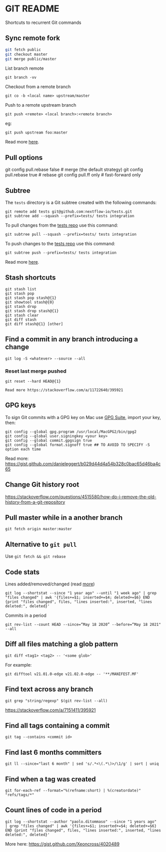# GIT README 

Shortcuts to recurrent Git commands 

## Sync remote fork 

```bash
git fetch public
git checkout master
git merge public/master
```

List branch remote

    git branch -vv 

Checkout from a remote branch 

    git co -b <local name> upstream/master

Push to a remote upstream branch

    git push <remote> <local branch>:<remote branch>

eg:

    git push upstream foo:master

Read more [here](https://help.github.com/articles/syncing-a-fork/).

## Pull options

  git config pull.rebase false  # merge (the default strategy)
  git config pull.rebase true   # rebase
  git config pull.ff only       # fast-forward only


## Subtree  

The `tests` directory is a Git subtree created with the 
following commands: 

    git remote add tests git@github.com:nextflow-io/tests.git
    git subtree add --squash --prefix=tests/ tests integration


To pull changes from the [tests repo](https://github.com/nextflow-io/tests) use this command: 

    git subtree pull --squash --prefix=tests/ tests integration

To push changes to the [tests repo](https://github.com/nextflow-io/tests) use this command: 

    git subtree push --prefix=tests/ tests integration


Read more [here](https://andrey.nering.com.br/2016/git-submodules-vs-subtrees/).

## Stash shortcuts

    git stash list
    git stash pop
    git stash pop stash@{1}
    git showtool stash@{0}
    git stash drop
    git stash drop stash@{1}
    git stash clear
    git diff stash
    git diff stash@{1} [other]

## Find a commit in any branch introducing a change

    git log -S <whatever> --source --all

### Reset last merge pushed 

    git reset --hard HEAD@{1}

    Read more https://stackoverflow.com/a/11722640/395921
    
## GPG keys 

To sign Git commits with a GPG key on Mac use [GPG Suite](https://gpgtools.org/), import your key, then: 

    git config --global gpg.program /usr/local/MacGPG2/bin/gpg2
    git config --global user.signingkey <your key> 
    git config --global commit.gpgsign true 
    git config --global format.signoff true ## TO AVOID TO SPECIFY -S option each time

Read more: 
https://gist.github.com/danieleggert/b029d44d4a54b328c0bac65d46ba4c65


## Change Git history root 

https://stackoverflow.com/questions/4515580/how-do-i-remove-the-old-history-from-a-git-repository

## Pull master while in a another branch

    git fetch origin master:master

## Alternative to `git pull` 

Use `git fetch && git rebase`

## Code stats 

Lines added/removed/changed (read [more](https://gist.github.com/Xeoncross/4020489))

    git log --shortstat --since "1 year ago" --until "1 week ago" | grep "files changed" | awk '{files+=$1; inserted+=$4; deleted+=$6} END {print "files changed", files, "lines inserted:", inserted, "lines deleted:", deleted}'
    
Commits in a period 

    git rev-list --count HEAD --since=“May 18 2020” --before=“May 18 2021" --all

## Diff all files matching a glob pattern 

    git diff <tag1> <tag2> -- '<some glob>'

For example:

    git difftool v21.01.0-edge v21.02.0-edge -- '**/MANIFEST.MF'

## Find text across any branch 

    git grep "string/regexp" $(git rev-list --all)

https://stackoverflow.com/a/7151411/395921

## Find all tags containing a commit 

    git tag --contains <commit id>
    
    
## Find last 6 months committers 

    git ll --since="last 6 month" | sed 's/.*<\(.*\)>/\1/g' | sort | uniq

## Find when a tag was created 

    git for-each-ref --format="%(refname:short) | %(creatordate)" "refs/tags/*"
    
## Count lines of code in a period 

    git log --shortstat --author "paolo.ditommaso" --since "1 years ago"  | grep "files changed" | awk '{files+=$1; inserted+=$4; deleted+=$6} END {print "files changed", files, "lines inserted:", inserted, "lines deleted:", deleted}'
    
More here: https://gist.github.com/Xeoncross/4020489 
